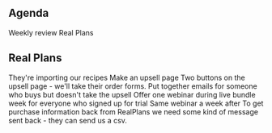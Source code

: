 <!-- TITLE: 2018 11 21 -->

## Agenda
Weekly review
Real Plans

## Real Plans
They're importing our recipes
Make an upsell page
Two buttons on the upsell page - we'll take their order forms.
Put together emails for someone who buys but doesn't take the upsell
Offer one webinar during live bundle week for everyone who signed up for trial
Same webinar a week after
To get purchase information back from RealPlans we need some kind of message sent back - they can send us a csv.